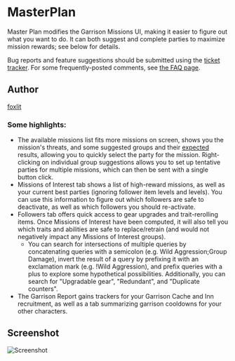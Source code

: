 # MasterPlan
Master Plan modifies the Garrison Missions UI, making it easier to figure out what you want to do. It can both suggest and complete parties to maximize mission rewards; see below for details.

Bug reports and feature suggestions should be submitted using the [ticket tracker](http://wow.curseforge.com/addons/master-plan/tickets/?per-page=40). For some frequently-posted comments, see [the FAQ page](https://www.townlong-yak.com/master-plan/faq.html).

## Author
[foxlit](http://wow.curseforge.com/profiles/foxlit/)

### Some highlights:

* The available missions list fits more missions on screen, shows you the mission's threats, and some suggested groups and their [expected](http://en.wikipedia.org/wiki/Expected_value) results, allowing you to quickly select the party for the mission. Right-clicking on individual group suggestions allows you to set up tentative parties for multiple missions, which can then be sent with a single button click.
* Missions of Interest tab shows a list of high-reward missions, as well as your current best parties (ignoring follower item levels and levels). You can use this information to figure out which followers are safe to deactivate, as well as which followers you should re-activate.
* Followers tab offers quick access to gear upgrades and trait-rerolling items. Once Missions of Interest have been computed, it will also tell you which traits and abilities are safe to replace/retrain (and would not negatively impact any Missions of Interest groups).
   * You can search for intersections of multiple queries by concatenating queries with a semicolon (e.g. Wild Aggression;Group Damage), invert the result of a query by prefixing it with an exclamation mark (e.g. !Wild Aggression), and prefix queries with a plus to explore some hypothetical possibilities. Additionally, you can search for "Upgradable gear", "Redundant", and "Duplicate counters".
* The Garrison Report gains trackers for your Garrison Cache and Inn recruitment, as well as a tab summarizing garrison cooldowns for your other characters.

## Screenshot
![Screenshot](http://legacy.curseforge.com/thumbman/images/82/577/600x440/avail.jpg.-m1.png)
